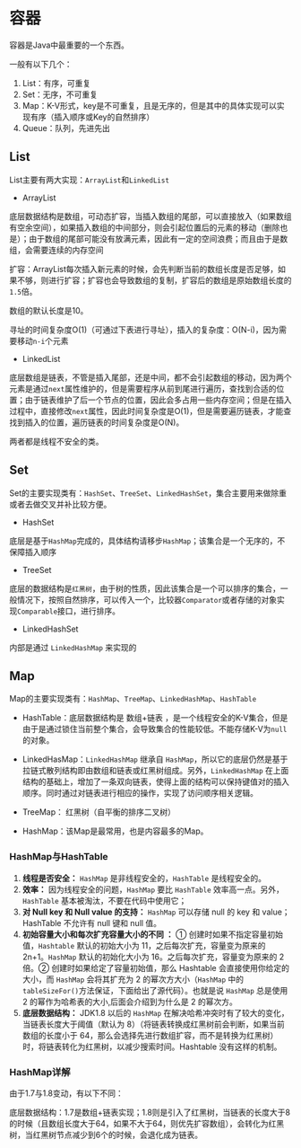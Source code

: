 # 容器

容器是Java中最重要的一个东西。

一般有以下几个：

1. List：有序，可重复
2. Set：无序，不可重复
3. Map：K-V形式，key是不可重复，且是无序的，但是其中的具体实现可以实现有序（插入顺序或Key的自然排序）
4. Queue：队列，先进先出



## List

List主要有两大实现：`ArrayList`和`LinkedList`

* ArrayList

底层数据结构是数组，可动态扩容，当插入数组的尾部，可以直接放入（如果数组有空余空间），如果插入数组的中间部分，则会引起位置后的元素的移动（删除也是）；由于数组的尾部可能没有放满元素，因此有一定的空间浪费；而且由于是数组，会需要连续的内存空间



扩容：ArrayList每次插入新元素的时候，会先判断当前的数组长度是否足够，如果不够，则进行扩容；扩容也会导致数组的复制，扩容后的数组是原始数组长度的`1.5`倍。

数组的默认长度是10。



寻址的时间复杂度O(1)（可通过下表进行寻址），插入的复杂度：O(N-i)，因为需要移动`n-i`个元素



* LinkedList

底层数组是链表，不管是插入尾部，还是中间，都不会引起数组的移动，因为两个元素是通过`next`属性维护的，但是需要程序从前到尾进行遍历，查找到合适的位置；由于链表维护了后一个节点的位置，因此会多占用一些内存空间；但是在插入过程中，直接修改`next`属性，因此时间复杂度是O(1)，但是需要遍历链表，才能查找到插入的位置，遍历链表的时间复杂度是O(N)。



两者都是线程不安全的类。



## Set

Set的主要实现类有：`HashSet`、`TreeSet`、`LinkedHashSet`，集合主要用来做除重或者去做交叉并补比较方便。

* HashSet

底层是基于`HashMap`完成的，具体结构请移步`HashMap`；该集合是一个无序的，不保障插入顺序

* TreeSet

底层的数据结构是`红黑树`，由于树的性质，因此该集合是一个可以排序的集合，一般情况下，按照自然排序，可以传入一个，比较器`Comparator`或者存储的对象实现`Comparable`接口，进行排序。

* LinkedHashSet

内部是通过 `LinkedHashMap` 来实现的



## Map



Map的主要实现类有：`HashMap`、`TreeMap`、`LinkedHashMap`、`HashTable`



* HashTable：底层数据结构是 数组+链表 ，是一个线程安全的K-V集合，但是由于是通过锁住当前整个集合，会导致集合的性能较低。不能存储K-V为`null`的对象。
* LinkedHasMap：`LinkedHashMap` 继承自 `HashMap`，所以它的底层仍然是基于拉链式散列结构即由数组和链表或红黑树组成。另外，`LinkedHashMap` 在上面结构的基础上，增加了一条双向链表，使得上面的结构可以保持键值对的插入顺序。同时通过对链表进行相应的操作，实现了访问顺序相关逻辑。
* TreeMap： 红黑树（自平衡的排序二叉树）

* HashMap：该Map是最常用，也是内容最多的Map。

### HashMap与HashTable

1. **线程是否安全：** `HashMap` 是非线程安全的，`HashTable` 是线程安全的。
2. **效率：** 因为线程安全的问题，`HashMap` 要比 `HashTable` 效率高一点。另外，`HashTable` 基本被淘汰，不要在代码中使用它；
3. **对 Null key 和 Null value 的支持：** `HashMap` 可以存储 null 的 key 和 value；HashTable 不允许有 null 键和 null 值。
4. **初始容量大小和每次扩充容量大小的不同 ：** ① 创建时如果不指定容量初始值，`Hashtable` 默认的初始大小为 11，之后每次扩充，容量变为原来的 2n+1。`HashMap` 默认的初始化大小为 16。之后每次扩充，容量变为原来的 2 倍。② 创建时如果给定了容量初始值，那么 Hashtable 会直接使用你给定的大小，而 `HashMap` 会将其扩充为 2 的幂次方大小（`HashMap` 中的`tableSizeFor()`方法保证，下面给出了源代码）。也就是说 `HashMap` 总是使用 2 的幂作为哈希表的大小,后面会介绍到为什么是 2 的幂次方。
5. **底层数据结构：** JDK1.8 以后的 `HashMap` 在解决哈希冲突时有了较大的变化，当链表长度大于阈值（默认为 8）（将链表转换成红黑树前会判断，如果当前数组的长度小于 64，那么会选择先进行数组扩容，而不是转换为红黑树）时，将链表转化为红黑树，以减少搜索时间。Hashtable 没有这样的机制。



### HashMap详解

由于1.7与1.8变动，有以下不同：

底层数据结构：1.7是数组+链表实现；1.8则是引入了红黑树，当链表的长度大于8的时候（且数组长度大于64，如果不大于64，则优先扩容数组），会转化为红黑树，当红黑树节点减少到6个的时候，会退化成为链表。

